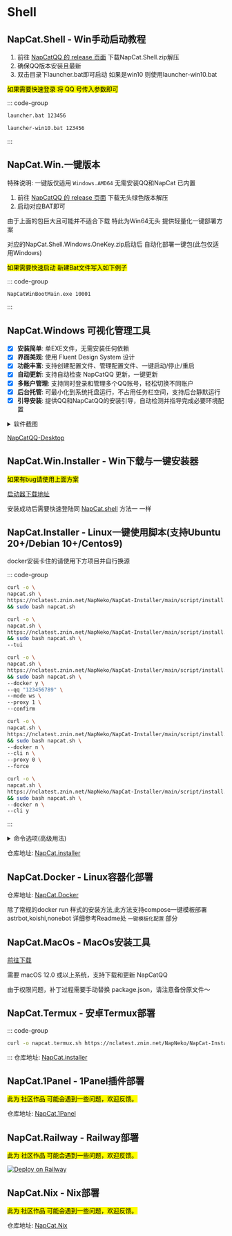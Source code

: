 # Shell

## NapCat.Shell - Win手动启动教程 <Badge type="tip" text="recommend" />

1. 前往 [NapCatQQ 的 release 页面](https://github.com/NapNeko/NapCatQQ/releases) 下载NapCat.Shell.zip解压
2. 确保QQ版本安装且最新
3. 双击目录下launcher.bat即可启动 如果是win10 则使用launcher-win10.bat

<mark>如果需要快速登录 将 QQ 号传入参数即可</mark>

::: code-group
```bash [Windows11.bat]
launcher.bat 123456
```
```bash [Windows10.bat]
launcher-win10.bat 123456
```
:::



## NapCat.Win.一键版本 <Badge type="tip" text="recommend" />
特殊说明: 一键版仅适用 ```Windows.AMD64``` 无需安装QQ和NapCat 已内置

1. 前往 [NapCatQQ 的 release 页面](https://github.com/NapNeko/NapCatQQ/releases) 下载无头绿色版本解压
2. 启动对应BAT即可

由于上面的包巨大且可能并不适合下载 特此为Win64无头 提供轻量化一键部署方案

对应的NapCat.Shell.Windows.OneKey.zip启动后 自动化部署一键包(此包仅适用Windows)

<mark>如果需要快速启动 新建Bat文件写入如下例子</mark>

::: code-group
```bash [quick.bat]
NapCatWinBootMain.exe 10001
```
:::

## NapCat.Windows 可视化管理工具
- [x] **安装简单**: 单EXE文件，无需安装任何依赖  
- [x] **界面美观**: 使用 Fluent Design System 设计  
- [x] **功能丰富**: 支持创建配置文件、管理配置文件、一键启动/停止/重启  
- [x] **自动更新**: 支持自动检查 NapCatQQ 更新，一键更新  
- [x] **多账户管理**: 支持同时登录和管理多个QQ账号，轻松切换不同账户  
- [x] **后台托管**: 可最小化到系统托盘运行，不占用任务栏空间，支持后台静默运行  
- [x] **引导安装**: 提供QQ和NapCatQQ的安装引导，自动检测并指导完成必要环境配置

<details>
  <summary>软件截图</summary>
  
  ![ncd_01.png](/assets/boot/ncd/ncd_01.png)

  ![ncd_02.png](/assets/boot/ncd/ncd_02.png)

  ![ncd_03.png](/assets/boot/ncd/ncd_03.png)

  ![ncd_04.jpg](/assets/boot/ncd/ncd_04.jpg)

  ![ncd_05.jpg](/assets/boot/ncd/ncd_05.jpg)

  ![ncd_06.png](/assets/boot/ncd/ncd_06.png)

  ![ncd_07.png](/assets/boot/ncd/ncd_07.png)

  ![ncd_08.png](/assets/boot/ncd/ncd_08.png)

</details>

[NapCatQQ-Desktop](https://github.com/NapNeko/NapCatQQ-Desktop)

## NapCat.Win.Installer - Win下载与一键安装器 <Badge type="tip" text="normal" />

<mark>如果有bug请使用上面方案</mark>

[启动器下载地址](https://github.com/NapNeko/NapCat-Win-Installer/releases)

安装成功后需要快速登陆同 [NapCat.shell](#napcatshell---win手动启动教程) 方法一 一样

## NapCat.Installer - Linux一键使用脚本(支持Ubuntu 20+/Debian 10+/Centos9)    <Badge type="tip" text="recommend" /> 
docker安装卡住的请使用下方项目并自行换源

::: code-group
```bash [通用安装]
curl -o \
napcat.sh \
https://nclatest.znin.net/NapNeko/NapCat-Installer/main/script/install.sh \
&& sudo bash napcat.sh
```
```bash [可视化安装]
curl -o \
napcat.sh \
https://nclatest.znin.net/NapNeko/NapCat-Installer/main/script/install.sh \
&& sudo bash napcat.sh \
--tui
```
```bash [Docker安装]
curl -o \
napcat.sh \
https://nclatest.znin.net/NapNeko/NapCat-Installer/main/script/install.sh \
&& sudo bash napcat.sh \
--docker y \
--qq "123456789" \
--mode ws \
--proxy 1 \
--confirm
```

```bash [Shell强制重装]
curl -o \
napcat.sh \
https://nclatest.znin.net/NapNeko/NapCat-Installer/main/script/install.sh \
&& sudo bash napcat.sh \
--docker n \
--cli n \
--proxy 0 \
--force
```

```bash [TUI-CLI安装]
curl -o \
napcat.sh \
https://nclatest.znin.net/NapNeko/NapCat-Installer/main/script/install.sh \
&& sudo bash napcat.sh \
--docker n \
--cli y 
```
:::

<details>
  <summary>命令选项(高级用法)</summary>

  0. `--tui` 使用`tui`可视化交互安装
   
  1. `--docker` [y/n]: 使用 Docker 进行安装 (y) 或使用 Shell 直接安装 (n)
      - Docker 安装: 将 NapCat 运行在隔离的容器环境中，方便管理和迁移，但需要先安装 Docker
      - Shell 安装: 直接在当前系统环境中安装 NapCat 及其依赖
      - `--qq`, `--mode`, `--confirm`: Docker 安装时使用的参数

  2. `--cli` [y/n]: 是否安装 NapCat TUI-CLI  (命令行UI工具) 
      - `NapCat TUI-CLI` : 允许你在 ssh、没有桌面、WebUI 难以使用的情况下可视化交互配置 Napcat

  3. `--proxy` [0-6]: 指定下载时使用的代理服务器序号, Docker安装可选0-7, shell安装可选0-5

  4. `--force` 传入则执行shell强制重装

</details>

仓库地址: [NapCat.installer](https://github.com/NapNeko/NapCat-Installer)

## NapCat.Docker - Linux容器化部署 <Badge type="tip" text="recommend" />

仓库地址: [NapCat.Docker](https://github.com/NapNeko/NapCat-Docker)

除了常规的docker run 样式的安装方法,此方法支持compose一键模板部署 astrbot,koishi,nonebot 详细参考Readme处 `一键模板化配置` 部分

## NapCat.MacOs - MacOs安装工具 <Badge type="tip" text="recommend" />

[前往下载](https://github.com/NapNeko/NapCat-Mac-Installer/releases/)

需要 macOS 12.0 或以上系统，支持下载和更新 NapCatQQ

由于权限问题，补丁过程需要手动替换 package.json，请注意备份原文件～

## NapCat.Termux - 安卓Termux部署 <Badge type="tip" text="recommend" />
::: code-group

```bash [Termux]
curl -o napcat.termux.sh https://nclatest.znin.net/NapNeko/NapCat-Installer/main/script/install.termux.sh && bash napcat.termux.sh
```

::: 
仓库地址: [NapCat.installer](https://github.com/NapNeko/NapCat-Installer)

## NapCat.1Panel - 1Panel插件部署 <Badge type="tip" text="community" />

<mark>此为 社区作品 可能会遇到一些问题，欢迎反馈。</mark>

仓库地址: [NapCat.1Panel](https://github.com/Fahaxikiii/napcat-1panel)

## NapCat.Railway - Railway部署 <Badge type="tip" text="community" />

<mark>此为 社区作品 可能会遇到一些问题，欢迎反馈。</mark>

[![Deploy on Railway](https://railway.app/button.svg)](https://railway.app/template/aRUNRZ?referralCode=Ns2Kracy)

## NapCat.Nix - Nix部署 <Badge type="tip" text="community" />

<mark>此为 社区作品 可能会遇到一些问题，欢迎反馈。</mark>

仓库地址: [NapCat.Nix](https://github.com/initialencounter/napcat.nix)
